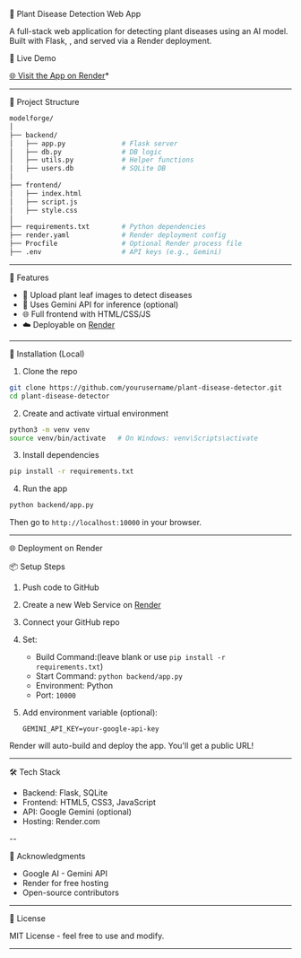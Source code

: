 

 🦠 Plant Disease Detection Web App

A full-stack web application for detecting plant diseases using an AI model. Built with Flask, , and served via a Render deployment.

 🔗 Live Demo

[🌐 Visit the App on Render](https://your-app-url.onrender.com)*

---

📁 Project Structure

```bash
modelforge/
│
├── backend/
│   ├── app.py              # Flask server
│   ├── db.py               # DB logic
│   ├── utils.py            # Helper functions
│   ├── users.db            # SQLite DB
│
├── frontend/
│   ├── index.html
│   ├── script.js
│   ├── style.css
│
├── requirements.txt        # Python dependencies
├── render.yaml             # Render deployment config
├── Procfile                # Optional Render process file
├── .env                    # API keys (e.g., Gemini)
```

---

 🚀 Features

* 🌱 Upload plant leaf images to detect diseases
* 🔗 Uses Gemini API for inference (optional)
* 🌐 Full frontend with HTML/CSS/JS
* ☁️ Deployable on [Render](https://render.com)

---

🔧 Installation (Local)

1. Clone the repo

```bash
git clone https://github.com/yourusername/plant-disease-detector.git
cd plant-disease-detector
```

2. Create and activate virtual environment

```bash
python3 -m venv venv
source venv/bin/activate   # On Windows: venv\Scripts\activate
```

3. Install dependencies

```bash
pip install -r requirements.txt
```

4. Run the app

```bash
python backend/app.py
```

Then go to `http://localhost:10000` in your browser.

---

 🌐 Deployment on Render

 📦 Setup Steps

1. Push code to GitHub
2. Create a new Web Service on [Render](https://render.com)
3. Connect your GitHub repo
4. Set:

   * Build Command:(leave blank or use `pip install -r requirements.txt`)
   * Start Command: `python backend/app.py`
   * Environment: Python
   * Port: `10000`
5. Add environment variable (optional):

   ```
   GEMINI_API_KEY=your-google-api-key
   ```

Render will auto-build and deploy the app. You'll get a public URL!

---


 🛠️ Tech Stack

* Backend: Flask, SQLite
* Frontend: HTML5, CSS3, JavaScript
* API: Google Gemini (optional)
* Hosting: Render.com

--


 🙌 Acknowledgments

* Google AI - Gemini API
* Render for free hosting
* Open-source contributors

---

 📄 License

MIT License - feel free to use and modify.

---

